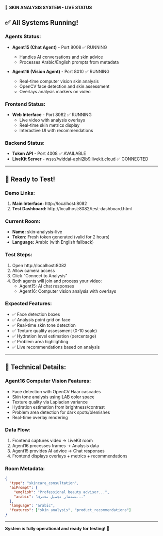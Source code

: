 🎯 **SKIN ANALYSIS SYSTEM - LIVE STATUS**

## ✅ **All Systems Running!**

### **Agents Status:**

- **Agent15 (Chat Agent)** - Port 8008 ✅ RUNNING

  - Handles AI conversations and skin advice
  - Processes Arabic/English prompts from metadata

- **Agent16 (Vision Agent)** - Port 8010 ✅ RUNNING
  - Real-time computer vision skin analysis
  - OpenCV face detection and skin assessment
  - Overlays analysis markers on video

### **Frontend Status:**

- **Web Interface** - Port 8082 ✅ RUNNING
  - Live video with analysis overlays
  - Real-time skin metrics display
  - Interactive UI with recommendations

### **Backend Status:**

- **Token API** - Port 4008 ✅ AVAILABLE
- **LiveKit Server** - wss://widdai-aphl2lb9.livekit.cloud ✅ CONNECTED

---

## 🚀 **Ready to Test!**

### **Demo Links:**

1. **Main Interface:** http://localhost:8082
2. **Test Dashboard:** http://localhost:8082/test-dashboard.html

### **Current Room:**

- **Name:** skin-analysis-live
- **Token:** Fresh token generated (valid for 2 hours)
- **Language:** Arabic (with English fallback)

### **Test Steps:**

1. Open http://localhost:8082
2. Allow camera access
3. Click "Connect to Analysis"
4. Both agents will join and process your video:
   - Agent15: AI chat responses
   - Agent16: Computer vision analysis with overlays

### **Expected Features:**

- ✅ Face detection boxes
- ✅ Analysis point grid on face
- ✅ Real-time skin tone detection
- ✅ Texture quality assessment (0-10 scale)
- ✅ Hydration level estimation (percentage)
- ✅ Problem area highlighting
- ✅ Live recommendations based on analysis

---

## 🔧 **Technical Details:**

### **Agent16 Computer Vision Features:**

- Face detection with OpenCV Haar cascades
- Skin tone analysis using LAB color space
- Texture quality via Laplacian variance
- Hydration estimation from brightness/contrast
- Problem area detection for dark spots/blemishes
- Real-time overlay rendering

### **Data Flow:**

1. Frontend captures video → LiveKit room
2. Agent16 processes frames → Analysis data
3. Agent15 provides AI advice → Chat responses
4. Frontend displays overlays + metrics + recommendations

### **Room Metadata:**

```json
{
  "type": "skincare_consultation",
  "aiPrompt": {
    "english": "Professional beauty advisor...",
    "arabic": "مستشار تجميل محترف..."
  },
  "language": "arabic",
  "features": ["skin_analysis", "product_recommendations"]
}
```

---

**System is fully operational and ready for testing! 🎉**
